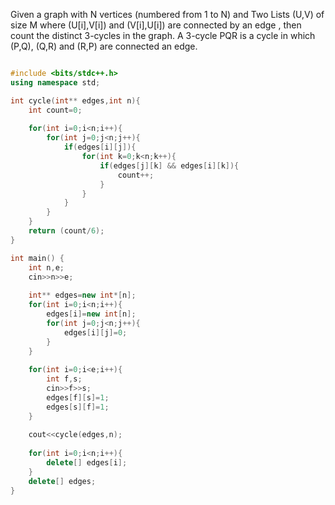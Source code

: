 Given a graph with N vertices (numbered from 1 to N) and Two Lists (U,V) of size M where (U[i],V[i]) and (V[i],U[i]) are connected by an edge , 
then count the distinct 3-cycles in the graph. A 3-cycle PQR is a cycle in which (P,Q), (Q,R) and (R,P) are connected an edge.

```cpp

#include <bits/stdc++.h>
using namespace std;

int cycle(int** edges,int n){
    int count=0; 
    
    for(int i=0;i<n;i++){
        for(int j=0;j<n;j++){
            if(edges[i][j]){
                for(int k=0;k<n;k++){
                    if(edges[j][k] && edges[i][k]){
                        count++;
                    }
                }
            }
        }
    }
    return (count/6);
}

int main() {
    int n,e;
    cin>>n>>e;
    
    int** edges=new int*[n];
    for(int i=0;i<n;i++){
        edges[i]=new int[n];
        for(int j=0;j<n;j++){
            edges[i][j]=0;
        }
    }
    
    for(int i=0;i<e;i++){
        int f,s;
        cin>>f>>s;
        edges[f][s]=1;
        edges[s][f]=1;
    }
    
    cout<<cycle(edges,n);
    
    for(int i=0;i<n;i++){
        delete[] edges[i];
    }
    delete[] edges;
}

```
